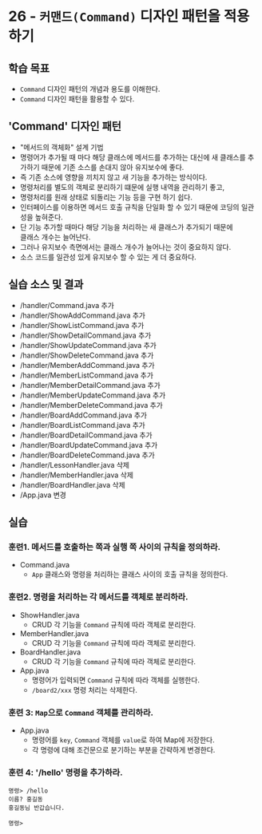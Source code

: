 # 26 - `커맨드(Command)` 디자인 패턴을 적용하기

## 학습 목표

- `Command` 디자인 패턴의 개념과 용도를 이해한다.
- `Command` 디자인 패턴을 활용할 수 있다.

## 'Command' 디자인 패턴

- "메서드의 객체화" 설계 기법 
- 명령어가 추가될 때 마다 해당 클래스에 메서드를 추가하는 대신에
  새 클래스를 추가하기 때문에 기존 소스를 손대지 않아 유지보수에 좋다.
- 즉 기존 소스에 영향을 끼치지 않고 새 기능을 추가하는 방식이다.
- 명령처리를 별도의 객체로 분리하기 떄문에 실행 내역을 관리하기 좋고,
- 명령처리를 원래 상태로 되돌리는 기능 등을 구현 하기 쉽다.  
- 인터페이스를 이용하면 메서드 호출 규칙을 단일화 할 수 있기 때문에
  코딩의 일관성을 높혀준다.
- 단 기능 추가할 때마다 해당 기능을 처리하는 새 클래스가 추가되기 때문에    
  클래스 개수는 늘어난다.
- 그러나 유지보수 측면에서는 클래스 개수가 늘어나는 것이  중요하지 않다.
- 소스 코드를 일관성 있게 유지보수 할 수 있는 게 더 중요하다.  


## 실습 소스 및 결과

- /handler/Command.java 추가
- /handler/ShowAddCommand.java 추가
- /handler/ShowListCommand.java 추가
- /handler/ShowDetailCommand.java 추가
- /handler/ShowUpdateCommand.java 추가
- /handler/ShowDeleteCommand.java 추가
- /handler/MemberAddCommand.java 추가
- /handler/MemberListCommand.java 추가
- /handler/MemberDetailCommand.java 추가
- /handler/MemberUpdateCommand.java 추가
- /handler/MemberDeleteCommand.java 추가
- /handler/BoardAddCommand.java 추가
- /handler/BoardListCommand.java 추가
- /handler/BoardDetailCommand.java 추가
- /handler/BoardUpdateCommand.java 추가
- /handler/BoardDeleteCommand.java 추가
- /handler/LessonHandler.java 삭제
- /handler/MemberHandler.java 삭제
- /handler/BoardHandler.java 삭제
- /App.java 변경

## 실습

### 훈련1. 메서드를 호출하는 쪽과 실행 쪽 사이의 규칙을 정의하라.

- Command.java
    - `App` 클래스와 명령을 처리하는 클래스 사이의 호출 규칙을 정의한다.

### 훈련2. 명령을 처리하는 각 메서드를 객체로 분리하라.

- ShowHandler.java
    -  CRUD 각 기능을 `Command` 규칙에 따라 객체로 분리한다.
- MemberHandler.java
    -  CRUD 각 기능을 `Command` 규칙에 따라 객체로 분리한다.
- BoardHandler.java
    -  CRUD 각 기능을 `Command` 규칙에 따라 객체로 분리한다.
- App.java
    - 명령어가 입력되면 `Command` 규칙에 따라 객체를 실행한다.
    - `/board2/xxx` 명령 처리는 삭제한다.

### 훈련 3: `Map`으로 `Command` 객체를 관리하라.

- App.java
    - 명령어를 `key`, `Command` 객체를 `value`로 하여 Map에 저장한다.
    - 각 명령에 대해 조건문으로 분기하는 부분을 간략하게 변경한다.

    
### 훈련 4: '/hello' 명령을 추가하라.
```
명령> /hello
이름? 홍길동
홍길동님 반갑습니다.

명령>
```
